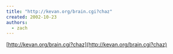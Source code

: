 ```yaml
---
title: "http://kevan.org/brain.cgi?chaz"
created: 2002-10-23
authors: 
  - zach
---
```


[http://kevan.org/brain.cgi?chaz](http://kevan.org/brain.cgi?chaz)
